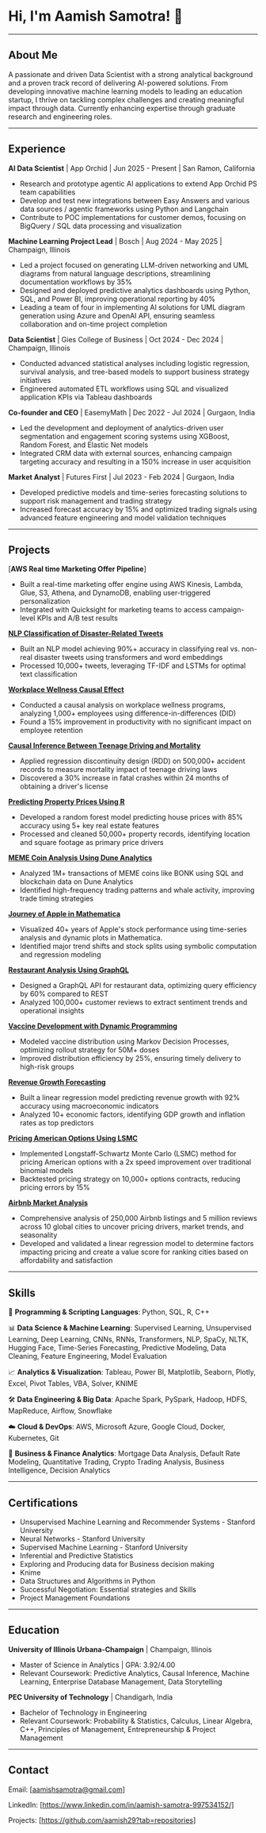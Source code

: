 # Hi, I'm Aamish Samotra! 👋

---

## About Me

A passionate and driven Data Scientist with a strong analytical background and a proven track record of delivering AI-powered solutions. From developing innovative machine learning models to leading an education startup, I thrive on tackling complex challenges and creating meaningful impact through data. Currently enhancing expertise through graduate research and engineering roles.

---

## Experience

**AI Data Scientist** | App Orchid | Jun 2025 - Present | San Ramon, California

*   Research and prototype agentic AI applications to extend App Orchid PS team capabilities
*   Develop and test new integrations between Easy Answers and various data sources / agentic frameworks using Python and Langchain
*   Contribute to POC implementations for customer demos, focusing on BigQuery / SQL data processing and visualization

**Machine Learning Project Lead** | Bosch | Aug 2024 - May 2025 | Champaign, Illinois

*   Led a project focused on generating LLM-driven networking and UML diagrams from natural language descriptions, streamlining documentation workflows by 35%
*   Designed and deployed predictive analytics dashboards using Python, SQL, and Power BI, improving operational reporting by 40%
*   Leading a team of four in implementing AI solutions for UML diagram generation using Azure and OpenAI API, ensuring seamless collaboration and on-time project completion

**Data Scientist** | Gies College of Business | Oct 2024 - Dec 2024 | Champaign, Illinois

*   Conducted advanced statistical analyses including logistic regression, survival analysis, and tree-based models to support business strategy initiatives
*   Engineered automated ETL workflows using SQL and visualized application KPIs via Tableau dashboards

**Co-founder and CEO** | EasemyMath | Dec 2022 - Jul 2024 | Gurgaon, India

*   Led the development and deployment of analytics-driven user segmentation and engagement scoring systems using XGBoost, Random Forest, and Elastic Net models
*   Integrated CRM data with external sources, enhancing campaign targeting accuracy and resulting in a 150% increase in user acquisition

**Market Analyst** | Futures First | Jul 2023 - Feb 2024 | Gurgaon, India

*   Developed predictive models and time-series forecasting solutions to support risk management and trading strategy
*   Increased forecast accuracy by 15% and optimized trading signals using advanced feature engineering and model validation techniques

---

## Projects

[**AWS Real time Marketing Offer Pipeline**]

*   Built a real-time marketing offer engine using AWS Kinesis, Lambda, Glue, S3, Athena, and DynamoDB, enabling user-triggered personalization
*   Integrated with Quicksight for marketing teams to access campaign-level KPIs and A/B test results

[**NLP Classification of Disaster-Related Tweets**](https://github.com/aamish29/NLP-Classification)

*   Built an NLP model achieving 90%+ accuracy in classifying real vs. non-real disaster tweets using transformers and word embeddings
*   Processed 10,000+ tweets, leveraging TF-IDF and LSTMs for optimal text classification

[**Workplace Wellness Causal Effect**](https://github.com/aamish29/Workplace-Wellness-Causal-Effect)

*   Conducted a causal analysis on workplace wellness programs, analyzing 1,000+ employees using difference-in-differences (DID)
*   Found a 15% improvement in productivity with no significant impact on employee retention

[**Causal Inference Between Teenage Driving and Mortality**](https://github.com/aamish29/Causal-Inference-using-R)

*   Applied regression discontinuity design (RDD) on 500,000+ accident records to measure mortality impact of teenage driving laws
*   Discovered a 30% increase in fatal crashes within 24 months of obtaining a driver's license

[**Predicting Property Prices Using R**](https://github.com/aamish29/Predicting-Property-Prices-using-R)

*   Developed a random forest model predicting house prices with 85% accuracy using 5+ key real estate features
*   Processed and cleaned 50,000+ property records, identifying location and square footage as primary price drivers

[**MEME Coin Analysis Using Dune Analytics**](https://github.com/aamish29/Meme-coin-analysis-in-Dune)

*   Analyzed 1M+ transactions of MEME coins like BONK using SQL and blockchain data on Dune Analytics
*   Identified high-frequency trading patterns and whale activity, improving trade timing strategies

[**Journey of Apple in Mathematica**](https://github.com/aamish29/Journey-of-Apple-in-Mathematica)

*   Visualized 40+ years of Apple's stock performance using time-series analysis and dynamic plots in Mathematica.
*   Identified major trend shifts and stock splits using symbolic computation and regression modeling

[**Restaurant Analysis Using GraphQL**](https://github.com/aamish29/Restaurant-analysis-using-GraphQL)

*   Designed a GraphQL API for restaurant data, optimizing query efficiency by 60% compared to REST
*   Analyzed 100,000+ customer reviews to extract sentiment trends and operational insights

[**Vaccine Development with Dynamic Programming**](https://github.com/aamish29/Vaccine-Development-with-Dynamic-Programming)

*   Modeled vaccine distribution using Markov Decision Processes, optimizing rollout strategy for 50M+ doses
*   Improved distribution efficiency by 25%, ensuring timely delivery to high-risk groups

[**Revenue Growth Forecasting**](https://github.com/aamish29/Revenue-Growth-Forecasting)

*   Built a linear regression model predicting revenue growth with 92% accuracy using macroeconomic indicators
*   Analyzed 10+ economic factors, identifying GDP growth and inflation rates as top predictors

[**Pricing American Options Using LSMC**](https://github.com/aamish29/Pricing-American-Options-with-LSMC)

*   Implemented Longstaff-Schwartz Monte Carlo (LSMC) method for pricing American options with a 2x speed improvement over traditional binomial models
*   Backtested pricing strategy on 10,000+ options contracts, reducing pricing errors by 15%

[**Airbnb Market Analysis**](https://github.com/aamish29/Airbnb-Project)

*   Comprehensive analysis of 250,000 Airbnb listings and 5 million reviews across 10 global cities to uncover pricing drivers, market trends, and seasonality
*   Developed and validated a linear regression model to determine factors impacting pricing and create a value score for ranking cities based on affordability and satisfaction

---

## Skills

🚀 **Programming & Scripting Languages**: Python, SQL, R, C++

📊 **Data Science & Machine Learning**: Supervised Learning, Unsupervised Learning, Deep Learning, CNNs, RNNs, Transformers, NLP, SpaCy, NLTK, Hugging Face, Time-Series Forecasting, Predictive Modeling, Data Cleaning, Feature Engineering, Model Evaluation

📈 **Analytics & Visualization**: Tableau, Power BI, Matplotlib, Seaborn, Plotly, Excel, Pivot Tables, VBA, Solver, KNIME

🛠️ **Data Engineering & Big Data**: Apache Spark, PySpark, Hadoop, HDFS, MapReduce, Airflow, Snowflake

☁️ **Cloud & DevOps**: AWS, Microsoft Azure, Google Cloud, Docker, Kubernetes, Git

📜 **Business & Finance Analytics**: Mortgage Data Analysis, Default Rate Modeling, Quantitative Trading, Crypto Trading Analysis, Business Intelligence, Decision Analytics


---

## Certifications

*   Unsupervised Machine Learning and Recommender Systems - Stanford University
*   Neural Networks - Stanford University
*   Supervised Machine Learning - Stanford University
*   Inferential and Predictive Statistics
*   Exploring and Producing data for Business decision making
*   Knime
*   Data Structures and Algorithms in Python
*   Successful Negotiation: Essential strategies and Skills
*   Project Management Foundations

---

## Education

**University of Illinois Urbana-Champaign** | Champaign, Illinois

*   Master of Science in Analytics | GPA: 3.92/4.00
*   Relevant Coursework: Predictive Analytics, Causal Inference, Machine Learning, Enterprise Database Management, Data Storytelling

**PEC University of Technology** | Chandigarh, India

*   Bachelor of Technology in Engineering
*   Relevant Coursework: Probability & Statistics, Calculus, Linear Algebra, C++, Principles of Management, Entrepreneurship & Project Management

---

## Contact

Email: [aamishsamotra@gmail.com]

LinkedIn: [https://www.linkedin.com/in/aamish-samotra-997534152/]

Projects: [https://github.com/aamish29?tab=repositories]

